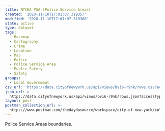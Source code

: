 ```yaml
---
title: NYCHA PSA (Police Service Areas)
created: '2020-11-10T17:01:07.319357'
modified: '2020-11-10T17:01:07.319368'
state: active
type: dataset
tags:
  - Basemap
  - Cartography
  - Crime
  - Location
  - Map
  - Police
  - Police Service Area
  - Public Safety
  - Safety
groups:
  - Local Government
csv_url: 'https://data.cityofnewyork.us/api/views/bvi6-r9nk/rows.csv?accessType=DOWNLOAD'
json_url: >-
  https://data.cityofnewyork.us/api/views/bvi6-r9nk/rows.json?accessType=DOWNLOAD
layout: post
postman_collection_url: >-
  https://www.postman.com/thedaydasource/workspace/city-of-new-york/collection/15909983-bed808e1-188e-4845-a6d3-3f2642d6e74b
---
```

Police Service Areas boundaries.

